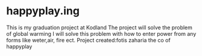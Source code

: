 # happyplay.ing
This is my graduation project at Kodland
The project will solve the problem of global warming
I will solve this problem with
how to enter power from any forms like weter,air, fire ect.
Project created:fotis zaharia the co of happyplay
